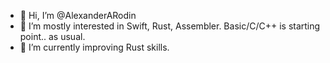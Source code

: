 - 👋 Hi, I’m @AlexanderARodin
- 👀 I’m mostly interested in Swift, Rust, Assembler. Basic/C/C++ is starting point.. as usual.
- 🌱 I’m currently improving Rust skills.

<!---
- 💞️ I’m looking to collaborate on ...
- 📫 How to reach me ...
--->


<!---
AlexanderARodin/AlexanderARodin is a ✨ special ✨ repository because its `README.md` (this file) appears on your GitHub profile.
You can click the Preview link to take a look at your changes.
--->
